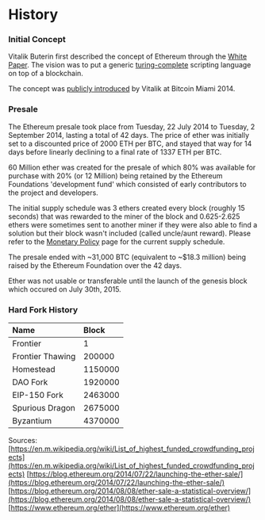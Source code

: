 # History

### Initial Concept

Vitalik Buterin first described the concept of Ethereum through the [White Paper](https://github.com/ethereum/wiki/wiki/White-Paper). The vision was to put a generic [turing-complete](https://en.wikipedia.org/wiki/Turing_completeness) scripting language on top of a blockchain.  
  
The concept was [publicly introduced](https://www.youtube.com/watch?v=l9dpjN3Mwps&t=1s) by Vitalik at Bitcoin Miami 2014.

### Presale
The Ethereum presale took place from Tuesday, 22 July 2014 to Tuesday, 2 September 2014, lasting a total of 42 days. The price of ether was initially set to a discounted price of 2000 ETH per BTC, and stayed that way for 14 days before linearly declining to a final rate of 1337 ETH per BTC. 

60 Million ether was created for the presale of which 80% was available for purchase with 20% (or 12 Million) being retained by the Ethereum Foundations 'development fund' which consisted of early contributors to the project and developers.

The initial supply schedule was 3 ethers created every block (roughly 15 seconds) that was rewarded to the miner of the block and 0.625-2.625 ethers were sometimes sent to another miner if they were also able to find a solution but their block wasn't included (called uncle/aunt reward). Please refer to the [Monetary Policy](../monetary-policy/README.md) page for the current supply schedule.

The presale ended with ~31,000 BTC (equivalent to ~$18.3 million) being raised by the Ethereum Foundation over the 42 days.

Ether was not usable or transferable until the launch of the genesis block which occured on July 30th, 2015.

### Hard Fork History

| Name | Block |
| :--- | :--- |
| Frontier | 1 |
| Frontier Thawing | 200000 |
| Homestead | 1150000 |
| DAO Fork | 1920000 |
| EIP-150 Fork | 2463000 |
| Spurious Dragon | 2675000 |
| Byzantium | 4370000 |

Sources:
[https://en.m.wikipedia.org/wiki/List_of_highest_funded_crowdfunding_projects](https://en.m.wikipedia.org/wiki/List_of_highest_funded_crowdfunding_projects)
[https://blog.ethereum.org/2014/07/22/launching-the-ether-sale/](https://blog.ethereum.org/2014/07/22/launching-the-ether-sale/)
[https://blog.ethereum.org/2014/08/08/ether-sale-a-statistical-overview/](https://blog.ethereum.org/2014/08/08/ether-sale-a-statistical-overview/)
[https://www.ethereum.org/ether](https://www.ethereum.org/ether)
